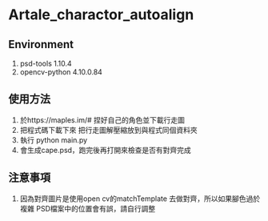 # Artale_charactor_autoalign

## Environment
1. psd-tools          1.10.4
2. opencv-python      4.10.0.84

## 使用方法
1. 於https://maples.im/# 捏好自己的角色並下載行走圖
2. 把程式碼下載下來 把行走圖解壓縮放到與程式同個資料夾
3. 執行 python main.py
4. 會生成cape.psd，跑完後再打開來檢查是否有對齊完成


## 注意事項
1. 因為對齊圖片是使用open cv的matchTemplate 去做對齊，所以如果腳色過於複雜 PSD檔案中的位置會有誤，請自行調整

